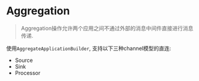 # Aggregation

> Aggregation操作允许两个应用之间不通过外部的消息中间件直接进行消息传递.

使用`AggregateApplicationBuilder`, 支持以下三种channel模型的直连:

- Source
- Sink
- Processor